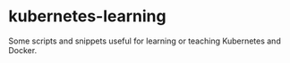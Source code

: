 # kubernetes-learning

Some scripts and snippets useful for learning or teaching Kubernetes and Docker.

